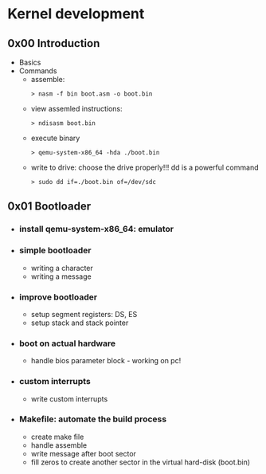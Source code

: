 # Kernel development

## 0x00 Introduction

-   Basics
-   Commands
    -   assemble:
        ```
        > nasm -f bin boot.asm -o boot.bin
        ```
    -   view assemled instructions:
        ```
        > ndisasm boot.bin
        ```
    -   execute binary
        ```
        > qemu-system-x86_64 -hda ./boot.bin
        ```
    -   write to drive: choose the drive properly!!! dd is a powerful command
        ```
        > sudo dd if=./boot.bin of=/dev/sdc
        ```

## 0x01 Bootloader

-   ### install qemu-system-x86_64: emulator

-   ### simple bootloader

    -   writing a character
    -   writing a message

-   ### improve bootloader

    -   setup segment registers: DS, ES
    -   setup stack and stack pointer

-   ### boot on actual hardware

    -   handle bios parameter block - working on pc!

-   ### custom interrupts

    -   write custom interrupts

-   ### Makefile: automate the build process

    -   create make file
    -   handle assemble
    -   write message after boot sector
    -   fill zeros to create another sector in the virtual hard-disk (boot.bin)
